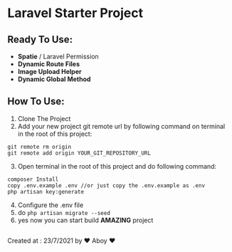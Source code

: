# Laravel Starter Project

## Ready To Use:
- **Spatie** / Laravel Permission
- **Dynamic Route Files**
- **Image Upload Helper** 
- **Dynamic Global Method**

## How To Use:
1. Clone The Project
2. Add your new project git remote url by following command on terminal in the root of this project:
~~~
git remote rm origin
git remote add origin YOUR_GIT_REPOSITORY_URL
~~~
3. Open terminal in the root of this project and do following command:
~~~
composer Install
copy .env.example .env //or just copy the .env.example as .env
php artisan key:generate
~~~
4. Configure the .env file
5. do `php artisan migrate --seed`
6. yes now you can start build **AMAZING** project
##
Created at : 23/7/2021 by ❤ Aboy ❤

